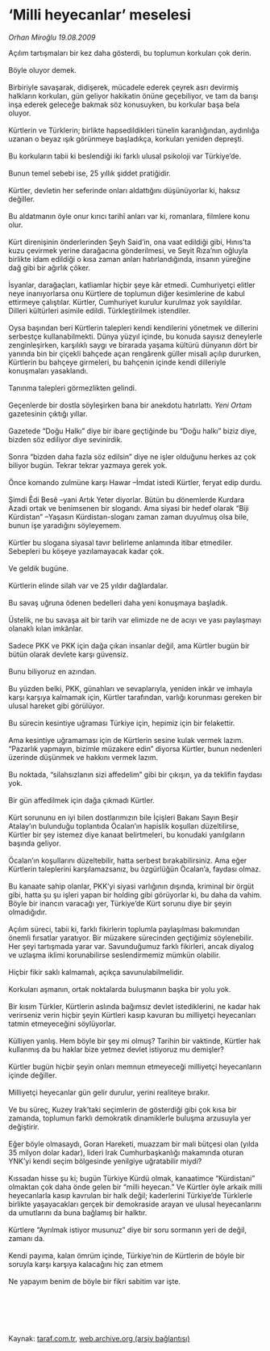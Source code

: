 # ‘Milli heyecanlar’ meselesi

*Orhan Miroğlu 19.08.2009*

<div class="taraf_structure_2col_1zq">
<div class="margen_n">



 <p>Açılım tartışmaları bir kez daha gösterdi, bu toplumun korkuları çok derin. <br/><br/>Böyle oluyor demek. <br/><br/>Birbiriyle savaşarak, didişerek, mücadele ederek çeyrek asrı devirmiş halkların korkuları, gün geliyor hakikatin önüne geçebiliyor, ve tam da barışı inşa ederek geleceğe bakmak söz konusuyken, bu korkular başa bela oluyor. <br/><br/>Kürtlerin ve Türklerin; birlikte hapsedildikleri tünelin karanlığından, aydınlığa uzanan o beyaz ışık görünmeye başladıkça, korkuları yeniden depreşti. <br/><br/>Bu korkuların tabii ki beslendiği iki farklı ulusal psikoloji var Türkiye’de. <br/><br/>Bunun temel sebebi ise, 25 yıllık şiddet pratiğidir. <br/><br/>Kürtler, devletin her seferinde onları aldattığını düşünüyorlar ki, haksız değiller. <br/><br/>Bu aldatmanın öyle onur kırıcı tarihî anları var ki, romanlara, filmlere konu olur. <br/><br/>Kürt direnişinin önderlerinden Şeyh Said’in, ona vaat edildiği gibi, Hınıs’ta kuzu çevirmek yerine darağacına gönderilmesi, ve Seyit Rıza’nın oğluyla birlikte idam edildiği o kısa zaman anları hatırlandığında, insanın yüreğine dağ gibi bir ağırlık çöker. <br/><br/>İsyanlar, darağaçları, katliamlar hiçbir şeye kâr etmedi. Cumhuriyetçi elitler neye inanıyorlarsa onu Kürtlere de toplumun diğer kesimlerine de kabul ettirmeye çalıştılar. Kürtler, Cumhuriyet kurulur kurulmaz yok sayıldılar. Dilleri kültürleri asimile edildi. Türkleştirilmek istendiler. <br/><br/>Oysa başından beri Kürtlerin talepleri kendi kendilerini yönetmek ve dillerini serbestçe kullanabilmekti. Dünya yüzyıl içinde, bu konuda sayısız deneylerle zenginleşirken, karşılıklı saygı ve birarada yaşama kültürü dünyanın dört bir yanında bin bir çiçekli bahçede açan rengârenk güller misali açılıp dururken, Kürtlerin bu bahçeye girmeleri, bu bahçenin içinde kendi dilleriyle konuşmaları yasaklandı. <br/><br/>Tanınma talepleri görmezlikten gelindi. <br/><br/>Geçenlerde bir dostla söyleşirken bana bir anekdotu hatırlattı. <i>Yeni Ortam</i> gazetesinin çıktığı yıllar. <br/><br/>Gazetede “Doğu Halkı” diye bir ibare geçtiğinde bu “Doğu halkı” biziz diye, bizden söz ediliyor diye sevinirdik. <br/><br/>Sonra “bizden daha fazla söz edilsin” diye ne işler olduğunu herkes az çok biliyor bugün. Tekrar tekrar yazmaya gerek yok. <br/><br/>Önce komando zulmüne karşı Hawar –İmdat istedi Kürtler, feryat edip durdu. <br/><br/>Şimdi Êdi Besê –yani Artık Yeter diyorlar. Bütün bu dönemlerde Kurdara Azadi ortak ve benimsenen bir slogandı. Ama siyasi bir hedef olarak “Biji Kürdistan” –Yaşasın Kürdistan-sloganı zaman zaman duyulmuş olsa bile, bunun işe yaradığını söyleyemem. <br/><br/>Kürtler bu slogana siyasal tavır belirleme anlamında itibar etmediler. Sebepleri bu köşeye yazılamayacak kadar çok. <br/><br/>Ve geldik bugüne. <br/><br/>Kürtlerin elinde silah var ve 25 yıldır dağlardalar. <br/><br/>Bu savaş uğruna ödenen bedelleri daha yeni konuşmaya başladık. <br/><br/>Üstelik, ne bu savaşa ait bir tarih var elimizde ne de acıyı ve yası paylaşmayı olanaklı kılan imkânlar. <br/><br/>Sadece PKK ve PKK için dağa çıkan insanlar değil, ama Kürtler bugün bir bütün olarak devlete karşı güvensiz. <br/><br/>Bunu biliyoruz en azından. <br/><br/>Bu yüzden belki, PKK, günahları ve sevaplarıyla, yeniden inkâr ve imhayla karşı karşıya kalmamak için, Kürtler tarafından, varlığı korunması gereken bir ulusal hareket gibi görülüyor. <br/><br/>Bu sürecin kesintiye uğraması Türkiye için, hepimiz için bir felakettir. <br/><br/>Ama kesintiye uğramaması için de Kürtlerin sesine kulak vermek lazım. “Pazarlık yapmayın, bizimle müzakere edin” diyorsa Kürtler, bunun nedenleri üzerinde düşünmek ve hakkını vermek lazım. <br/><br/>Bu noktada, “silahsızlanın sizi affedelim” gibi bir çıkışın, ya da teklifin faydası yok. <br/><br/>Bir gün affedilmek için dağa çıkmadı Kürtler. <br/><br/>Kürt sorununu en iyi bilen dostlarımızın bile İçişleri Bakanı Sayın Beşir Atalay’ın bulunduğu toplantıda Öcalan’ın hapislik koşulları düzeltilirse, Kürtler bir şey istemez diye kanaat belirtmeleri, bu konudaki yanılgıların başında geliyor. <br/><br/>Öcalan’ın koşullarını düzeltebilir, hatta serbest bırakabilirsiniz. Ama eğer Kürtlerin taleplerini karşılamazsanız, bu özgürlüğün Öcalan’a, faydası olmaz. <br/><br/>Bu kanaate sahip olanlar, PKK’yi siyasi varlığının dışında, kriminal bir örgüt gibi, hatta şu şu işleri yapan bir holding gibi görüyorlar ki, bu daha da vahim. Böyle bir inancın varacağı yer, Türkiye’de Kürt sorunu diye bir şeyin olmadığıdır. <br/><br/>Açılım süreci, tabii ki, farklı fikirlerin toplumla paylaşılması bakımından önemli fırsatlar yaratıyor. Bir müzakere sürecinden geçtiğimiz söylenebilir. Her şeyi tartışmada yarar var. Savunduğumuz farklı fikirleri, ancak diyalog ve uzlaşma iklimi korunabilirse seslendirmemiz mümkün olabilir. <br/><br/>Hiçbir fikir saklı kalmamalı, açıkça savunulabilmelidir. <br/><br/>Korkuları aşmanın, ortak noktalarda buluşmanın başka bir yolu yok. <br/><br/>Bir kısım Türkler, Kürtlerin aslında bağımsız devlet istediklerini, ne kadar hak verirseniz verin hiçbir şeyin Kürtleri kasıp kavuran bu milliyetçi heyecanları tatmin etmeyeceğini söylüyorlar. <br/><br/>Külliyen yanlış. Hem böyle bir şey mi olmuş? Tarihin bir vaktinde, Kürtler hak kullanmış da bu haklar bize yetmez devlet istiyoruz mu demişler? <br/><br/>Kürtler bugün hiçbir şeyin onları memnun etmeyeceği milliyetçi heyecanların içinde değiller. <br/><br/>Milliyetçi heyecanlar gün gelir durulur, yerini realiteye bırakır. <br/><br/>Ve bu süreç, Kuzey Irak’taki seçimlerin de gösterdiği gibi çok kısa bir zamanda, toplumun farklı demokratik dinamiklerle buluşma arzusuyla yer değiştirir. <br/><br/>Eğer böyle olmasaydı, Goran Hareketi, muazzam bir mali bütçesi olan (yılda 35 milyon dolar kadar), lideri Irak Cumhurbaşkanlığı makamında oturan YNK’yi kendi seçim bölgesinde yenilgiye uğratabilir miydi? <br/><br/>Kıssadan hisse şu ki; bugün Türkiye Kürdü olmak, kanaatimce “Kürdistani” olmaktan çok daha önde gelen bir “milli heyecan.” Ve Kürtler öyle arkaik milli heyecanlarla kasıp kavrulan bir halk değil; kaderlerini Türkiye’de Türklerle birlikte yaşayacakları gerçek bir demokraside arayan ve ulusal heyecanlarını da umutlarını da buna bağlamış bir halktır. <br/><br/>Kürtlere “Ayrılmak istiyor musunuz” diye bir soru sormanın yeri de değil, zamanı da. <br/><br/>Kendi payıma, kalan ömrüm içinde, Türkiye’nin de Kürtlerin de böyle bir soruyla karşı karşıya kalacağını hiç zan etmem <br/><br/>Ne yapayım benim de böyle bir fikri sabitim var işte.</p>
<br/>
<br/>
<br/>



<br/>


<div id="taraf_not">
</div>

</div>


</div>

Kaynak: [taraf.com.tr](http://taraf.com.tr:80/makale/6901.htm), [web.archive.org (arşiv bağlantısı)](http://web.archive.org/web/20091230015837/http://taraf.com.tr:80/makale/6901.htm)
